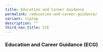 ```yaml
---
title: Education and Career Guidance
permalink: /education-and-career-guidance/
variant: tiptap
description: ""
third_nav_title: CCE
---
```

<h3>Education and Career Guidance (ECG)</h3>
<p></p>